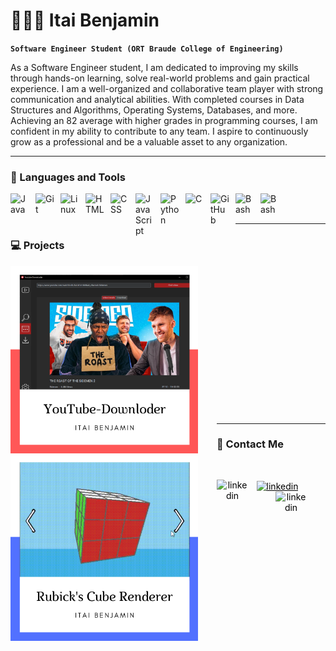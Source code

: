 # 👨🏻‍💻 Itai Benjamin

**`Software Engineer Student (ORT Braude College of Engineering)`**

As a Software Engineer student, I am dedicated to improving my skills through hands-on learning, solve real-world problems and gain practical experience. I am a well-organized and collaborative team player with strong communication and analytical abilities. With completed courses in Data Structures and Algorithms, Operating Systems, Databases, and more. Achieving an 82 average with higher grades in programming courses, I am confident in my ability to contribute to any team. I aspire to continuously grow as a professional and be a valuable asset to any organization.


---

### 🧰 Languages and Tools

<img align="left" alt="Java" width="30px" style="padding-right:10px;" src="https://cdn.jsdelivr.net/gh/devicons/devicon/icons/java/java-original.svg"/>
<img align="left" alt="Git" width="30px" style="padding-right:10px;" src="https://cdn.jsdelivr.net/gh/devicons/devicon/icons/git/git-original.svg" />
<img align="left" alt="Linux" width="30px" style="padding-right:10px;" src="https://cdn.jsdelivr.net/gh/devicons/devicon/icons/linux/linux-original.svg" />
<img align="left" alt="HTML" width="30px" style="padding-right:10px;" src="https://cdn.jsdelivr.net/gh/devicons/devicon/icons/html5/html5-plain.svg" />
<img align="left" alt="CSS" width="30px" style="padding-right:10px;" src="https://cdn.jsdelivr.net/gh/devicons/devicon/icons/css3/css3-plain.svg" />
<img align="left" alt="JavaScript" width="30px" style="padding-right:10px;" src="https://cdn.jsdelivr.net/gh/devicons/devicon/icons/javascript/javascript-plain.svg" />
<img align="left" alt="Python" width="30px" style="padding-right:10px;" src="https://cdn.jsdelivr.net/gh/devicons/devicon/icons/python/python-plain.svg" />
<img align="left" alt="C" width="30px" style="padding-right:10px;" src="https://cdn.jsdelivr.net/gh/devicons/devicon/icons/c/c-original.svg"/>
<img align="left" alt="GitHub" width="30px" style="padding-right:10px;" src="https://cdn.jsdelivr.net/gh/devicons/devicon/icons/github/github-original.svg" />
<img align="left" alt="Bash" width="30px" style="padding-right:10px;" src="https://cdn.jsdelivr.net/gh/devicons/devicon/icons/mysql/mysql-original-wordmark.svg" />
<img align="left" alt="Bash" width="30px" style="padding-right:10px;" src="https://cdn.jsdelivr.net/gh/devicons/devicon/icons/vim/vim-original.svg" />
          
<br>
<br>

---

### 💻 Projects


<div align="center">
<a href="https://github.com/itaibenjy/Youtube-Downloader"><img align="left" style="padding-right:30px;" src="YouTubeDownloader.png" width="300px"></a>

<a href="https://github.com/itaibenjy/3D-Rubiks-Cube"><img align="left" style="padding-right:30px;" src="RubicksCubeRepo.png" width="300px"></a>
</div>

<br>
<br>
<br>
<br>
<br>
<br>
<br>
<br>
<br>
<br>
<br>
<br>
<br>
<br>
   
---

### 📧 Contact Me
          


<div align="center" width="200" style="padding:30px;">
<a href="https://linkedin.com/in/itai-benjamin-66696b250" style="color:black;">
<img align="left" alt="linkedin" width="50px"  src="https://cdn.jsdelivr.net/gh/devicons/devicon/icons/linkedin/linkedin-original.svg" /> 
 </a>

<a href="mailto:itaibenjy@gmail.com" style="color:black;">
<img align="center" alt="linkedin" width="50px" src="https://www.svgrepo.com/show/303161/gmail-icon-logo.svg" /> 
 </a>

<a href="Itai Benjamin Resume.pdf" style="color:black">
<img align="right" alt="linkedin" width="50px" src="https://www.svgrepo.com/show/262744/curriculum-vitae-portfolio.svg" /> 
</a>

</div>
   